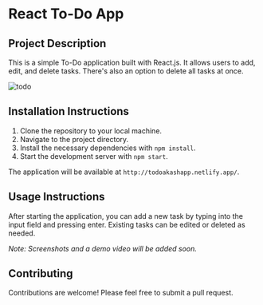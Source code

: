 # React To-Do App

## Project Description

This is a simple To-Do application built with React.js. It allows users to add, edit, and delete tasks. There's also an option to delete all tasks at once.

![todo](https://github.com/Akash-298/react-to-do/assets/105929312/86bc18b3-1166-4552-b98e-0511771f00cb)

## Installation Instructions

1. Clone the repository to your local machine.
2. Navigate to the project directory.
3. Install the necessary dependencies with `npm install`.
4. Start the development server with `npm start`.

The application will be available at `http://todoakashapp.netlify.app/`.

## Usage Instructions

After starting the application, you can add a new task by typing into the input field and pressing enter. Existing tasks can be edited or deleted as needed.

*Note: Screenshots and a demo video will be added soon.*

## Contributing

Contributions are welcome! Please feel free to submit a pull request.

